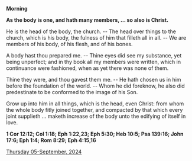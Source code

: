 **Morning**

**As the body is one, and hath many members, ... so also is Christ.**
 
He is the head of the body, the church. -- The head over things to the church, which is his body, the fulness of him that filleth all in all. -- We are members of his body, of his flesh, and of his bones.
 
A body hast thou prepared me. -- Thine eyes did see my substance, yet being unperfect; and in thy book all my members were written, which in continuance were fashioned, when as yet there was none of them.
 
Thine they were, and thou gavest them me. -- He hath chosen us in him before the foundation of the world. -- Whom he did foreknow, he also did predestinate to be conformed to the image of his Son.
 
Grow up into him in all things, which is the head, even Christ: from whom the whole body fitly joined together, and compacted by that which every joint supplieth ... maketh increase of the body unto the edifying of itself in love.  

**1 Cor 12:12; Col 1:18; Eph 1:22,23; Eph 5:30; Heb 10:5; Psa 139:16; John 17:6; Eph 1:4; Rom 8:29; Eph 4:15,16**

[Thursday 05-September, 2024](https://t.me/daily_light)
